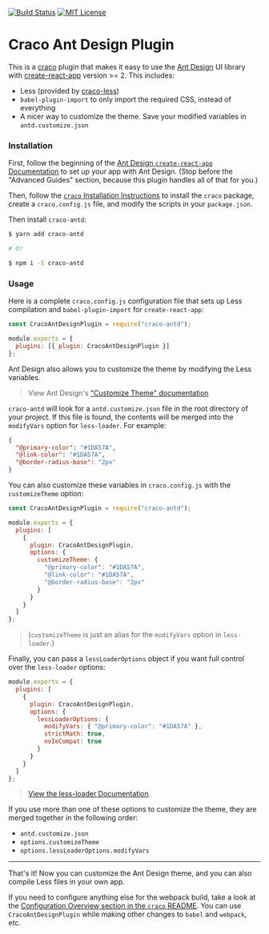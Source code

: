 [![Build Status](https://travis-ci.org/ndbroadbent/craco-antd.svg?branch=master)](https://travis-ci.org/ndbroadbent/craco-antd)
[![MIT License](https://img.shields.io/badge/license-MIT-blue.svg)](LICENSE)

# Craco Ant Design Plugin

This is a [craco](https://github.com/sharegate/craco) plugin that makes it easy to use the [Ant Design](https://ant.design/) UI library with [create-react-app](https://facebook.github.io/create-react-app/) version >= 2. This includes:

- Less (provided by [craco-less](https://github.com/ndbroadbent/craco-less))
- `babel-plugin-import` to only import the required CSS, instead of everything
- A nicer way to customize the theme. Save your modified variables in `antd.customize.json`

### Installation

First, follow the beginning of the [Ant Design `create-react-app` Documentation](https://ant.design/docs/react/use-with-create-react-app) to set up your app with Ant Design.
(Stop before the "Advanced Guides" section, because this plugin handles all of that for you.)

Then, follow the [`craco` Installation Instructions](https://github.com/sharegate/craco/blob/master/packages/craco/README.md##installation) to install the `craco` package, create a `craco.config.js` file, and modify the scripts in your `package.json`.

Then install `craco-antd`:

```bash
$ yarn add craco-antd

# Or

$ npm i -S craco-antd
```

### Usage

Here is a complete `craco.config.js` configuration file that sets up Less compilation and `babel-plugin-import` for `create-react-app`:

```js
const CracoAntDesignPlugin = require("craco-antd");

module.exports = {
  plugins: [{ plugin: CracoAntDesignPlugin }]
};
```

Ant Design also allows you to customize the theme by modifying the Less variables.

> View Ant Design's ["Customize Theme" documentation](https://ant.design/docs/react/customize-theme)

`craco-antd` will look for a `antd.customize.json` file in the root directory of your project. If this file is found, the contents will be merged into the `modifyVars` option for `less-loader`. For example:

```json
{
  "@primary-color": "#1DA57A",
  "@link-color": "#1DA57A",
  "@border-radius-base": "2px"
}
```

You can also customize these variables in `craco.config.js` with the `customizeTheme` option:

```js
const CracoAntDesignPlugin = require("craco-antd");

module.exports = {
  plugins: [
    {
      plugin: CracoAntDesignPlugin,
      options: {
        customizeTheme: {
          "@primary-color": "#1DA57A",
          "@link-color": "#1DA57A",
          "@border-radius-base": "2px"
        }
      }
    }
  ]
};
```

> (`customizeTheme` is just an alias for the `modifyVars` option in `less-loader`.)

Finally, you can pass a `lessLoaderOptions` object if you want full control over the `less-loader` options:

```js
module.exports = {
  plugins: [
    {
      plugin: CracoAntDesignPlugin,
      options: {
        lessLoaderOptions: {
          modifyVars: { "@primary-color": "#1DA57A" },
          strictMath: true,
          noIeCompat: true
        }
      }
    }
  ]
};
```

> [View the less-loader Documentation](https://webpack.js.org/loaders/less-loader/).

If you use more than one of these options to customize the theme, they are merged together in the following order:

- `antd.customize.json`
- `options.customizeTheme`
- `options.lessLoaderOptions.modifyVars`

---

That's it! Now you can customize the Ant Design theme, and you can also compile Less files in your own app.

If you need to configure anything else for the webpack build, take a look at the
[Configuration Overview section in the `craco` README](https://github.com/sharegate/craco/blob/master/packages/craco/README.md#configuration-overview). You can use `CracoAntDesignPlugin` while making other changes to `babel` and `webpack`, etc.
